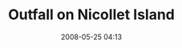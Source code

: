 ---
title: "Outfall on Nicollet Island"
picture: "/assets/camera-roll/2008/2008-05-25-outfall-on-nicollet-island/recon-3-071.jpg"
date: 2008-05-25 04:13
layout: picture
location:
  - Nicollet Island
picture-of:
  - Mississippi River
thumbnail: "/assets/camera-roll/2008/2008-05-25-outfall-on-nicollet-island/recon-3-071-thumbnail.jpg"
tags:
  - photograph
  - Nicollet Island
  - outfall
  - urban exploration
  - James
  - Recon 3
  - Mississippi River
  - Minneapolis
---